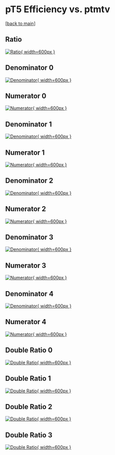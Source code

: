 # pT5 Efficiency vs. ptmtv

[[back to main](./)]



## Ratio

[![Ratio](../mtv/var/pT5_base_13_-1_eff_ptmtv.png){ width=600px }](../mtv/var/pT5_base_13_-1_eff_ptmtv.pdf)

## Denominator 0

[![Denominator](../mtv/den/pT5_base_13_-1_eff_ptmtv_den0.png){ width=600px }](../mtv/den/pT5_base_13_-1_eff_ptmtv_den0.pdf)

## Numerator 0

[![Numerator](../mtv/num/pT5_base_13_-1_eff_ptmtv_num0.png){ width=600px }](../mtv/num/pT5_base_13_-1_eff_ptmtv_num0.pdf)

## Denominator 1

[![Denominator](../mtv/den/pT5_base_13_-1_eff_ptmtv_den1.png){ width=600px }](../mtv/den/pT5_base_13_-1_eff_ptmtv_den1.pdf)

## Numerator 1

[![Numerator](../mtv/num/pT5_base_13_-1_eff_ptmtv_num1.png){ width=600px }](../mtv/num/pT5_base_13_-1_eff_ptmtv_num1.pdf)

## Denominator 2

[![Denominator](../mtv/den/pT5_base_13_-1_eff_ptmtv_den2.png){ width=600px }](../mtv/den/pT5_base_13_-1_eff_ptmtv_den2.pdf)

## Numerator 2

[![Numerator](../mtv/num/pT5_base_13_-1_eff_ptmtv_num2.png){ width=600px }](../mtv/num/pT5_base_13_-1_eff_ptmtv_num2.pdf)

## Denominator 3

[![Denominator](../mtv/den/pT5_base_13_-1_eff_ptmtv_den3.png){ width=600px }](../mtv/den/pT5_base_13_-1_eff_ptmtv_den3.pdf)

## Numerator 3

[![Numerator](../mtv/num/pT5_base_13_-1_eff_ptmtv_num3.png){ width=600px }](../mtv/num/pT5_base_13_-1_eff_ptmtv_num3.pdf)

## Denominator 4

[![Denominator](../mtv/den/pT5_base_13_-1_eff_ptmtv_den4.png){ width=600px }](../mtv/den/pT5_base_13_-1_eff_ptmtv_den4.pdf)

## Numerator 4

[![Numerator](../mtv/num/pT5_base_13_-1_eff_ptmtv_num4.png){ width=600px }](../mtv/num/pT5_base_13_-1_eff_ptmtv_num4.pdf)

## Double Ratio 0

[![Double Ratio](../mtv/ratio/pT5_base_13_-1_eff_ptmtv_ratio0.png){ width=600px }](../mtv/ratio/pT5_base_13_-1_eff_ptmtv_ratio0.pdf)

## Double Ratio 1

[![Double Ratio](../mtv/ratio/pT5_base_13_-1_eff_ptmtv_ratio1.png){ width=600px }](../mtv/ratio/pT5_base_13_-1_eff_ptmtv_ratio1.pdf)

## Double Ratio 2

[![Double Ratio](../mtv/ratio/pT5_base_13_-1_eff_ptmtv_ratio2.png){ width=600px }](../mtv/ratio/pT5_base_13_-1_eff_ptmtv_ratio2.pdf)

## Double Ratio 3

[![Double Ratio](../mtv/ratio/pT5_base_13_-1_eff_ptmtv_ratio3.png){ width=600px }](../mtv/ratio/pT5_base_13_-1_eff_ptmtv_ratio3.pdf)


